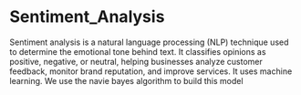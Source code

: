 # Sentiment_Analysis
Sentiment analysis is a natural language processing (NLP) technique used to determine the emotional tone behind text. It classifies opinions as positive, negative, or neutral, helping businesses analyze customer feedback, monitor brand reputation, and improve services. It uses machine learning.
We use the navie bayes algorithm to build this model

